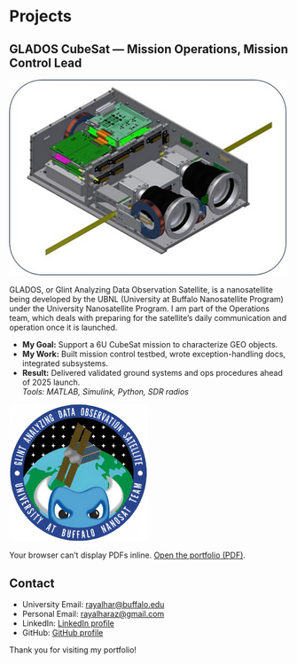 
# Projects


## GLADOS CubeSat — Mission Operations, Mission Control Lead

<img src="assets/img/glados.jpg" alt="GLADOS" width="500"/>

GLADOS, or Glint Analyzing Data Observation Satellite, is a nanosatellite being developed by the UBNL (University at Buffalo Nanosatellite Program) under the University Nanosatellite Program. 
I am part of the Operations team, which deals with preparing for the satellite’s daily communication and operation once it is launched.

- **My Goal:** Support a 6U CubeSat mission to characterize GEO objects.  
- **My Work:** Built mission control testbed, wrote exception-handling docs, integrated subsystems.  
- **Result:** Delivered validated ground systems and ops procedures ahead of 2025 launch.  
_Tools: MATLAB, Simulink, Python, SDR radios_

<img src="assets/img/gladosbadge.jpg" alt="GLADOS Badge" width="250"/>


 <!-- Inline PDF viewer (works on desktop; falls back to a link on some mobiles) -->
<object data="/assets/Project-Portfolio.pdf" type="application/pdf" width="100%" height="900">
  <p>Your browser can’t display PDFs inline.
     <a href="/assets/Project-Portfolio.pdf" target="_blank">Open the portfolio (PDF)</a>.
  </p>
</object>



## Contact

- University Email: rayalhar@buffalo.edu
- Personal Email: rayalharaz@gmail.com
- LinkedIn: [LinkedIn profile](https://www.linkedin.com/in/rayalhar)
- GitHub: [GitHub profile](https://github.com/rayalhar)

Thank you for visiting my portfolio!
